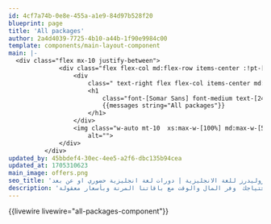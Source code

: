```yaml
---
id: 4cf7a74b-0e8e-455a-a1e9-84d97b528f20
blueprint: page
title: 'All packages'
author: 2a4d4039-7725-4b10-a44b-1f90e9984c00
template: components/main-layout-component
main: |-
  <div class="flex mx-10 justify-between">
              <div class="flex flex-col md:flex-row items-center :!pt-[200px] w-full justify-around">
                  <div
                      class=" text-right flex flex-col items-center md:items-end gap-5 md:gap-[50px] lg:gap-[70px] mt-7 lg:mt-[30px] md:mr-10">
                      <h1
                          class="font-[Somar Sans] font-medium text-[24px] xs:text-[30px] sm:text-[40px] md:text-[56px] lg:text-[80px] :text-[100px] text-[#8b0303] text-center md:text-right  ">
                          {{messages string="All packages"}}
                      </h1>
                  </div>
                  <img class="w-auto mt-10  xs:max-w-[100%] md:max-w-[50%]" src='{{statamic name="main_image"}}'
                      alt="">
              </div>
          </div>
updated_by: 45bbdef4-30ec-4ee5-a2f6-dbc135b94cea
updated_at: 1705310623
main_image: offers.png
seo_title: 'باقات معاهد بروليدرز للغة الانجليزية | دورات لغة انجليزية حضوري او عن بعد'
description: 'اختر من بين باقات الدورات الانجليزية سواء حضوري او عن بعد مع بروليدرز افضل معهد لغة انجليزية على واحصل علي إمكانية الوصول إلى دورات متعددة تناسب احتياجك  وفر المال والوقت مع باقاتنا المرنة وبأسعار معقولة'
---
```

{{livewire livewire="all-packages-component"}}